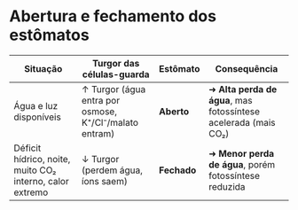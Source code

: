 # Abertura e fechamento dos estômatos
|Situação|Turgor das células-guarda|Estômato|Consequência|
|---|---|---|---|
|Água e luz disponíveis|↑ Turgor (água entra por osmose, K⁺/Cl⁻/malato entram)|**Aberto**|➜ **Alta perda de água**, mas fotossíntese acelerada (mais CO₂)|
|Déficit hídrico, noite, muito CO₂ interno, calor extremo|↓ Turgor (perdem água, íons saem)|**Fechado**|➜ **Menor perda de água**, porém fotossíntese reduzida|